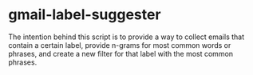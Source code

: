 # gmail-label-suggester
The intention behind this script is to provide a way to collect emails that contain a certain label, provide n-grams for most common words or phrases, and create a new filter for that label with the most common phrases.

